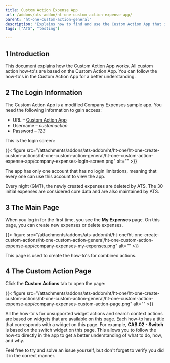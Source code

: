 ```yaml
---
title: Custom Action Expense App
url: /addons/ats-addon/ht-one-custom-action-expense-app/
parent: "ht-one-custom-action-general"
description: "Explains how to find and use the Custom Action App that is used in the how-to's."
tags: ["ATS", "testing"]

---
```


## 1 Introduction

This document explains how the Custom Action App works. All custom action how-to's are based on the Custom Action App. You can follow the how-to's in the Custom Action App for a better understanding.

## 2 The Login Information

The Custom Action App is a modified Company Expenses sample app. You need the following information to gain access:

* URL – [Custom Action App](https://customactionapp.mxapps.io)
* Username – *customaction*
* Password – *123*

This is the login screen:

{{< figure src="/attachments/addons/ats-addon/ht/ht-one/ht-one-create-custom-actions/ht-one-custom-action-general/ht-one-custom-action-expense-app/company-expenses-login-screen.png" alt="" >}}

The app has only one account that has no login limitations, meaning that every one can use this account to view the app.

Every night (GMT), the newly created expenses are deleted by ATS. The 30 initial expenses are considered core data and are also maintained by ATS.

## 3 The Main Page

When you log in for the first time, you see the **My Expenses** page. On this page, you can create new expenses or delete expenses.

{{< figure src="/attachments/addons/ats-addon/ht/ht-one/ht-one-create-custom-actions/ht-one-custom-action-general/ht-one-custom-action-expense-app/company-expenses-my-expenses.png" alt="" >}}

This page is used to create the how-to's for combined actions.

## 4 The Custom Action Page

Click the **Custom Actions** tab to open the page:

{{< figure src="/attachments/addons/ats-addon/ht/ht-one/ht-one-create-custom-actions/ht-one-custom-action-general/ht-one-custom-action-expense-app/company-expenses-custom-action-page.png" alt="" >}}

All the how-to's for unsupported widget actions and search context actions are based on widgets that are available on this page. Each how-to has a title that corresponds with a widget on this page. For example, **CAB.02 - Switch** is based on the switch widget on this page. This allows you to follow the how-to directly in the app to get a better understanding of what to do, how, and why.

Feel free to try and solve an issue yourself, but don't forget to verify you did it in the correct manner.
